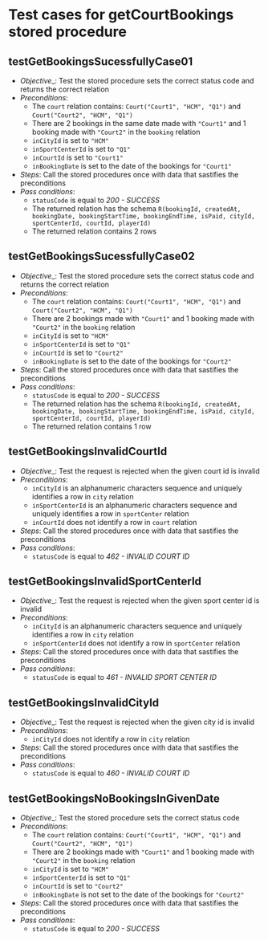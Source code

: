 Test cases for getCourtBookings stored procedure
===

testGetBookingsSucessfullyCase01
---
+ _Objective__: Test the stored procedure sets the correct status code and returns the correct relation
+ _Preconditions_:
	+ The `court` relation contains: `Court("Court1", "HCM", "Q1")` and `Court("Court2", "HCM", "Q1")`
	+ There are 2 bookings in the same date made with `"Court1"` and 1 booking made with `"Court2"` in the `booking` relation
	+ `inCityId` is set to `"HCM"`
	+ `inSportCenterId` is set to `"Q1"`
	+ `inCourtId` is set to `"Court1"`
	+ `inBookingDate` is set to the date of the bookings for `"Court1"`
+ _Steps_: Call the stored procedures once with data that sastifies the preconditions
+ _Pass conditions_:
	+ `statusCode` is equal to *200 - SUCCESS*
	+ The returned relation has the schema `R(bookingId, createdAt, bookingDate, bookingStartTime, bookingEndTime, isPaid, cityId, sportCenterId, courtId, playerId)`
	+ The returned relation contains 2 rows

testGetBookingsSucessfullyCase02
---
+ _Objective__: Test the stored procedure sets the correct status code and returns the correct relation
+ _Preconditions_:
	+ The `court` relation contains: `Court("Court1", "HCM", "Q1")` and `Court("Court2", "HCM", "Q1")`
	+ There are 2 bookings made with `"Court1"` and 1 booking made with `"Court2"` in the `booking` relation
	+ `inCityId` is set to `"HCM"`
	+ `inSportCenterId` is set to `"Q1"`
	+ `inCourtId` is set to `"Court2"`
	+ `inBookingDate` is set to the date of the bookings for `"Court2"`
+ _Steps_: Call the stored procedures once with data that sastifies the preconditions
+ _Pass conditions_:
	+ `statusCode` is equal to *200 - SUCCESS*
	+ The returned relation has the schema `R(bookingId, createdAt, bookingDate, bookingStartTime, bookingEndTime, isPaid, cityId, sportCenterId, courtId, playerId)`
	+ The returned relation contains 1 row

testGetBookingsInvalidCourtId
---
+ _Objective__: Test the request is rejected when the given court id is invalid
+ _Preconditions_:
	+ `inCityId` is an alphanumeric characters sequence and uniquely identifies a row in `city` relation
	+ `inSportCenterId` is an alphanumeric characters sequence and uniquely identifies a row in `sportCenter` relation
	+ `inCourtId` does not identify a row in `court` relation
+ _Steps_: Call the stored procedures once with data that sastifies the preconditions
+ _Pass conditions_:
	+ `statusCode` is equal to *462 - INVALID COURT ID*

testGetBookingsInvalidSportCenterId
---
+ _Objective__: Test the request is rejected when the given sport center id is invalid
+ _Preconditions_:
	+ `inCityId` is an alphanumeric characters sequence and uniquely identifies a row in `city` relation
	+ `inSportCenterId` does not identify a row in `sportCenter` relation
+ _Steps_: Call the stored procedures once with data that sastifies the preconditions
+ _Pass conditions_:
	+ `statusCode` is equal to *461 - INVALID SPORT CENTER ID*

testGetBookingsInvalidCityId
---
+ _Objective__: Test the request is rejected when the given city id is invalid
+ _Preconditions_:
	+ `inCityId` does not identify a row in `city` relation
+ _Steps_: Call the stored procedures once with data that sastifies the preconditions
+ _Pass conditions_:
	+ `statusCode` is equal to *460 - INVALID COURT ID*

testGetBookingsNoBookingsInGivenDate
---
+ _Objective__: Test the stored procedure sets the correct status code
+ _Preconditions_:
	+ The `court` relation contains: `Court("Court1", "HCM", "Q1")` and `Court("Court2", "HCM", "Q1")`
	+ There are 2 bookings made with `"Court1"` and 1 booking made with `"Court2"` in the `booking` relation
	+ `inCityId` is set to `"HCM"`
	+ `inSportCenterId` is set to `"Q1"`
	+ `inCourtId` is set to `"Court2"`
	+ `inBookingDate` is not set to the date of the bookings for `"Court2"`
+ _Steps_: Call the stored procedures once with data that sastifies the preconditions
+ _Pass conditions_:
	+ `statusCode` is equal to *200 - SUCCESS*
